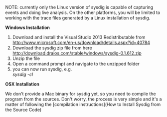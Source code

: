 NOTE: currently only the Linux version of sysdig is capable of capturing events and doing live analysis. On the other platforms, you will be limited to working with the trace files generated by a Linux installation of sysdig.

**Windows Installation**

1. Download and install the Visual Studio 2013 Redistributable from http://www.microsoft.com/en-us/download/details.aspx?id=40784  
2. Download the sysdig zip file from here http://download.draios.com/stable/windows/sysdig-0.1.612.zip  
3. Unzip the file  
4. Open a command prompt and navigate to the unzipped folder  
5. you can now run sysdig, e.g.  
_sysdig -cl_
 

**OSX Installation**

We don't provide a Mac binary for sysdig yet, so you need to compile the program from the sources. Don't worry, the process is very simple and it's a matter of following the 
[compilation instructions](How to Install Sysdig from the Source Code)